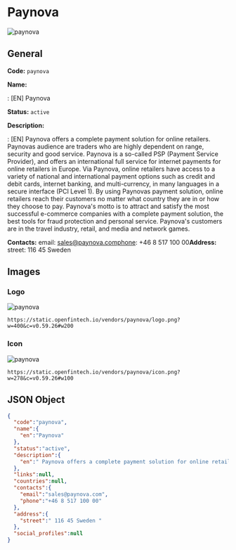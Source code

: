 
# Paynova 
![paynova](https://static.openfintech.io/vendors/paynova/logo.png?w=400&c=v0.59.26#w200)  

## General 
 
**Code:** `paynova` 
 
**Name:** 
 
:	[EN] Paynova 
 
**Status:** `active` 
 
**Description:** 
 
: [EN]  Paynova offers a complete payment solution for online retailers. Paynovas audience are traders who are highly dependent on range, security and good service. Paynova is a so-called PSP (Payment Service Provider), and offers an international full service for internet payments for online retailers in Europe. Via Paynova, online retailers have access to a variety of national and international payment options such as credit and debit cards, internet banking, and multi-currency, in many languages in a secure interface (PCI Level 1). By using Paynovas payment solution, online retailers reach their customers no matter what country they are in or how they choose to pay. Paynova's motto is to attract and satisfy the most successful e-commerce companies with a complete payment solution, the best tools for fraud protection and personal service. Paynova's customers are in the travel industry, retail, and media and network games.  
 
**Contacts:** 
email: sales@paynova.comphone: +46 8 517 100 00**Address:** 
street:  116 45 Sweden  

## Images 

### Logo 
 
![paynova](https://static.openfintech.io/vendors/paynova/logo.png?w=400&c=v0.59.26#w200)  

```
https://static.openfintech.io/vendors/paynova/logo.png?w=400&c=v0.59.26#w200
```  

### Icon 
 
![paynova](https://static.openfintech.io/vendors/paynova/icon.png?w=278&c=v0.59.26#w100)  

```
https://static.openfintech.io/vendors/paynova/icon.png?w=278&c=v0.59.26#w100
```  

## JSON Object 

```json
{
  "code":"paynova",
  "name":{
    "en":"Paynova"
  },
  "status":"active",
  "description":{
    "en":" Paynova offers a complete payment solution for online retailers. Paynovas audience are traders who are highly dependent on range, security and good service. Paynova is a so-called PSP (Payment Service Provider), and offers an international full service for internet payments for online retailers in Europe.\u00a0Via Paynova, online retailers have access to a variety of national and international payment options such as credit and debit cards, internet banking, and multi-currency, in many languages in a secure interface (PCI Level 1). By using Paynovas payment solution, online retailers reach their customers no matter what country they are in or how they choose to pay. Paynova's motto is to attract and satisfy the most successful e-commerce companies with a complete payment solution, the best tools for fraud protection and personal service. Paynova's customers are in the travel industry, retail, and media and network games. "
  },
  "links":null,
  "countries":null,
  "contacts":{
    "email":"sales@paynova.com",
    "phone":"+46 8 517 100 00"
  },
  "address":{
    "street":" 116 45 Sweden "
  },
  "social_profiles":null
}
```  
